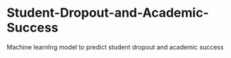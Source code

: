 # Student-Dropout-and-Academic-Success
Machine learnIng model to predict student dropout and academic success
